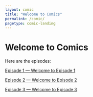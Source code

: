 ```yaml
---
layout: comic
title: "Welcome to Comics"
permalink: /comic/
pagetype: comic-landing
---
```


<h1>Welcome to Comics</h1>

<p>Here are the episodes:</p>

<div class="episodeList">
  <p>
    <a href="{{ '/comic/episode-01/' | relative_url }}">
      Episode 1 — Welcome to Episode 1
    </a>
  </p>
  <p>
    <a href="{{ '/comic/episode-02/' | relative_url }}">
      Episode 2 — Welcome to Episode 2
    </a>
  </p>
  <p>
    <a href="{{ '/comic/episode-03/' | relative_url }}">
      Episode 3 — Welcome to Episode 3
    </a>
  </p>
</div>

